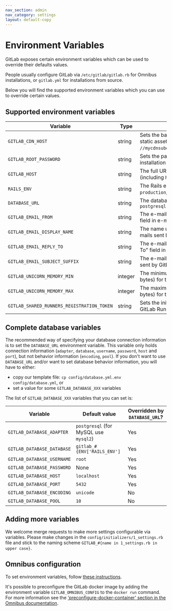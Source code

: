 ```yaml
---
nav_section: admin
nav_category: settings
layout: default-copy
---
```


# Environment Variables

GitLab exposes certain environment variables which can be used to override
their defaults values.

People usually configure GitLab via `/etc/gitlab/gitlab.rb` for Omnibus
installations, or `gitlab.yml` for installations from source.

Below you will find the supported environment variables which you can use to
override certain values.

## Supported environment variables

Variable | Type | Description
-------- | ---- | -----------
`GITLAB_CDN_HOST`                          | string  | Sets the base URL for a CDN to serve static assets (e.g. `//mycdnsubdomain.fictional-cdn.com`)
`GITLAB_ROOT_PASSWORD`                     | string  | Sets the password for the `root` user on installation
`GITLAB_HOST`                              | string  | The full URL of the GitLab server (including `http://` or `https://`)
`RAILS_ENV`                                | string  | The Rails environment; can be one of `production`, `development`, `staging` or `test`
`DATABASE_URL`                             | string  | The database URL; is of the form: `postgresql://localhost/blog_development`
`GITLAB_EMAIL_FROM`                        | string  | The e-mail address used in the "From" field in e-mails sent by GitLab
`GITLAB_EMAIL_DISPLAY_NAME`                | string  | The name used in the "From" field in e-mails sent by GitLab
`GITLAB_EMAIL_REPLY_TO`                    | string  | The e-mail address used in the "Reply-To" field in e-mails sent by GitLab
`GITLAB_EMAIL_SUBJECT_SUFFIX`              | string  | The e-mail subject suffix used in e-mails sent by GitLab
`GITLAB_UNICORN_MEMORY_MIN`                | integer | The minimum memory threshold (in bytes) for the Unicorn worker killer
`GITLAB_UNICORN_MEMORY_MAX`                | integer | The maximum memory threshold (in bytes) for the Unicorn worker killer
`GITLAB_SHARED_RUNNERS_REGISTRATION_TOKEN` | string  | Sets the initial registration token used for GitLab Runners

## Complete database variables

The recommended way of specifying your database connection information is to set
the `DATABASE_URL` environment variable. This variable only holds connection
information (`adapter`, `database`, `username`, `password`, `host` and `port`),
but not behavior information (`encoding`, `pool`). If you don't want to use
`DATABASE_URL` and/or want to set database behavior information, you will have
to either:

- copy our template file: `cp config/database.yml.env config/database.yml`, or
- set a value for some `GITLAB_DATABASE_XXX` variables

The list of `GITLAB_DATABASE_XXX` variables that you can set is:

Variable | Default value | Overridden by `DATABASE_URL`?
-------- | ------------- | -----------------------------
`GITLAB_DATABASE_ADAPTER`   | `postgresql` (for MySQL use `mysql2`) | Yes
`GITLAB_DATABASE_DATABASE`  | `gitlab_#{ENV['RAILS_ENV']`           | Yes
`GITLAB_DATABASE_USERNAME`  | `root`                                | Yes
`GITLAB_DATABASE_PASSWORD`  | None                                  | Yes
`GITLAB_DATABASE_HOST`      | `localhost`                           | Yes
`GITLAB_DATABASE_PORT`      | `5432`                                | Yes
`GITLAB_DATABASE_ENCODING`  | `unicode`                             | No
`GITLAB_DATABASE_POOL`      | `10`                                  | No

## Adding more variables

We welcome merge requests to make more settings configurable via variables.
Please make changes in the `config/initializers/1_settings.rb` file and stick
to the naming scheme `GITLAB_#{name in 1_settings.rb in upper case}`.

## Omnibus configuration

To set environment variables, follow [these
instructions](https://docs.gitlab.com/omnibus/settings/environment-variables.html).

It's possible to preconfigure the GitLab docker image by adding the environment
variable `GITLAB_OMNIBUS_CONFIG` to the `docker run` command.
For more information see the ['preconfigure-docker-container' section in the Omnibus documentation](http://docs.gitlab.com/omnibus/docker/#preconfigure-docker-container).
